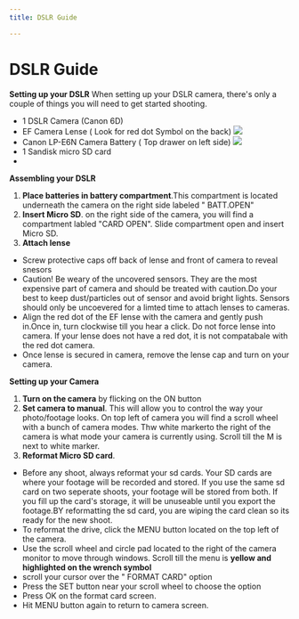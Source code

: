 ```yaml
---
title: DSLR Guide

---
```


# DSLR Guide

**Setting up your DSLR**
When setting up your DSLR camera, there's only a couple of things you will need to get started shooting.

* 1 DSLR Camera (Canon 6D)
* EF Camera Lense ( Look for red dot Symbol on the back)
 ![](https://hackmd.io/_uploads/rkpBcHila.png)
* Canon LP-E6N Camera Battery ( Top drawer on left side)
 ![](https://hackmd.io/_uploads/SkaBsHogT.png)
*  1 Sandisk micro SD card
*  
 
 
**Assembling your DSLR**
1.  **Place batteries in battery compartment**.This compartment is located underneath the camera on the right side labeled " BATT.OPEN"
2.  **Insert Micro SD**. on the right side of the camera, you will find a compartment labled "CARD OPEN". Slide compartment open and insert Micro SD.
3.  **Attach lense**
- Screw protective caps off back of lense and front of camera to reveal snesors
- Caution! Be weary of the uncovered sensors. They are the most expensive part of camera and should be treated with caution.Do your best to keep dust/particles out of sensor and avoid bright lights. Sensors should only be uncoevered for a limted time to attach lenses to cameras.
- Align the red dot of the EF lense with the camera and gently push in.Once in, turn clockwise till you hear a click. Do not force lense into camera. If your lense does not have a red dot, it is not compatabale with the red dot camera.
- Once lense is secured in camera, remove the lense cap and turn on your camera.

**Setting up your Camera**

1. **Turn on the camera** by flicking on the ON button
2.  **Set camera to manual**. This will allow you to control the way your photo/footage looks. On top left of camera you will find a scroll wheel with a bunch of camera modes. Thw white markerto the right of the camera is what mode your camera is currently using. Scroll till the M is next to white marker.
3. **Reformat Micro SD card**. 
* Before any shoot, always reformat your sd cards. Your SD cards are where your footage will be recorded and stored. If you use the same sd card on two seperate shoots, your footage will be stored from both. If you fill up the card's storage, it will be unuseable until you export the footage.BY reformatting the sd card, you are wiping the card clean so its ready for the new shoot.
* To reformat the drive, click the MENU button located on the top left of the camera.
* Use the scroll wheel and circle pad located to the right of the camera monitor to move through windows. Scroll till the menu is **yellow and highlighted on the wrench symbol**
* scroll your cursor over the " FORMAT CARD" option
* Press the SET button near your scroll wheel to choose the option
* Press OK on the format card screen.
* Hit MENU button again to return to camera screen.


